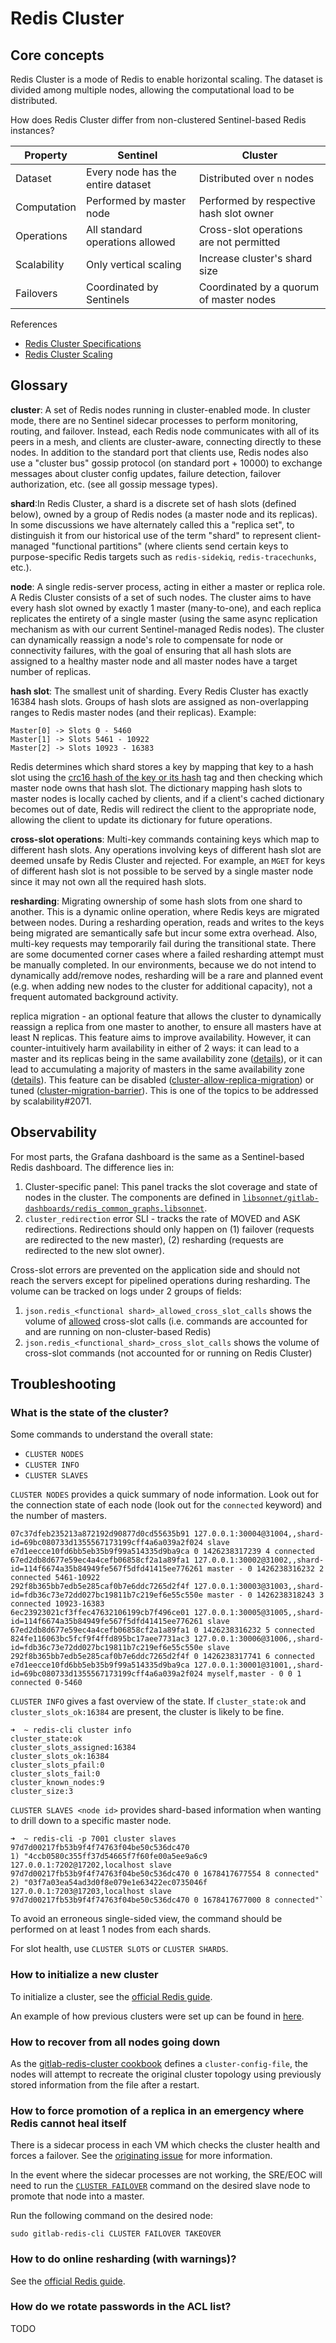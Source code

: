 # Redis Cluster

## Core concepts

Redis Cluster is a mode of Redis to enable horizontal scaling. The dataset is divided among multiple nodes, allowing the computational load to be distributed.

How does Redis Cluster differ from non-clustered Sentinel-based Redis instances?

| Property | Sentinel | Cluster |
| --------- | ------ | ------ |
| Dataset | Every node has the entire dataset | Distributed over `n` nodes |
| Computation | Performed by master node | Performed by respective hash slot owner |
| Operations | All standard operations allowed | Cross-slot operations are not permitted |
| Scalability | Only vertical scaling | Increase cluster's shard size |
| Failovers | Coordinated by Sentinels | Coordinated by a quorum of master nodes |

References

- [Redis Cluster Specifications](https://redis.io/docs/reference/cluster-spec/)
- [Redis Cluster Scaling](https://redis.io/docs/management/scaling/)

## Glossary

**cluster**: A set of Redis nodes running in cluster-enabled mode.  In cluster mode, there are no Sentinel sidecar processes to perform monitoring, routing, and failover.  Instead, each Redis node communicates with all of its peers in a mesh, and clients are cluster-aware, connecting directly to these nodes.  In addition to the standard port that clients use, Redis nodes also use a "cluster bus" gossip protocol (on standard port + 10000) to exchange messages about cluster config updates, failure detection, failover authorization, etc. (see all gossip message types).

**shard**:In Redis Cluster, a shard is a discrete set of hash slots (defined below), owned by a group of Redis nodes (a master node and its replicas).  In some discussions we have alternately called this a "replica set", to distinguish it from our historical use of the term "shard" to represent client-managed "functional partitions" (where clients send certain keys to purpose-specific Redis targets such as `redis-sidekiq`, `redis-tracechunks`, etc.).

**node**: A single redis-server process, acting in either a master or replica role.  A Redis Cluster consists of a set of such nodes.  The cluster aims to have every hash slot owned by exactly 1 master (many-to-one), and each replica replicates the entirety of a single master (using the same async replication mechanism as with our current Sentinel-managed Redis nodes).  The cluster can dynamically reassign a node's role to compensate for node or connectivity failures, with the goal of ensuring that all hash slots are assigned to a healthy master node and all master nodes have a target number of replicas.

**hash slot**: The smallest unit of sharding. Every Redis Cluster has exactly 16384 hash slots.  Groups of hash slots are assigned as non-overlapping ranges to Redis master nodes (and their replicas).  Example:

```
Master[0] -> Slots 0 - 5460
Master[1] -> Slots 5461 - 10922
Master[2] -> Slots 10923 - 16383
```

Redis determines which shard stores a key by mapping that key to a hash slot using the [crc16 hash of the key or its hash](https://github.com/redis/redis/blob/7.0.7/src/cluster.c#L927-L952) tag and then checking which master node owns that hash slot.  The dictionary mapping hash slots to master nodes is locally cached by clients, and if a client's cached dictionary becomes out of date, Redis will redirect the client to the appropriate node, allowing the client to update its dictionary for future operations.

**cross-slot operations**: Multi-key commands containing keys which map to different hash slots. Any operations involving keys of different hash slot are deemed unsafe by Redis Cluster and rejected. For example, an `MGET` for keys of different hash slot is not possible to be served by a single master node since it may not own all the required hash slots.

**resharding**:  Migrating ownership of some hash slots from one shard to another.  This is a dynamic online operation, where Redis keys are migrated between nodes.  During a resharding operation, reads and writes to the keys being migrated are semantically safe but incur some extra overhead.  Also, multi-key requests may temporarily fail during the transitional state.  There are some documented corner cases where a failed resharding attempt must be manually completed.  In our environments, because we do not intend to dynamically add/remove nodes, resharding will be a rare and planned event (e.g. when adding new nodes to the cluster for additional capacity), not a frequent automated background activity.

replica migration - an optional feature that allows the cluster to dynamically reassign a replica from one master to another, to ensure all masters have at least N replicas.  This feature aims to improve availability.  However, it can counter-intuitively harm availability in either of 2 ways: it can lead to a master and its replicas being in the same availability zone ([details](https://gitlab.com/gitlab-com/gl-infra/scalability/-/issues/1962#note_1140700451)), or it can lead to accumulating a majority of masters in the same availability zone ([details](https://gitlab.com/gitlab-com/gl-infra/scalability/-/issues/1962#note_1140436657)).  This feature can be disabled ([cluster-allow-replica-migration](https://github.com/redis/redis/blob/7.0.7/redis.conf#L1662-L1668)) or tuned ([cluster-migration-barrier](https://github.com/redis/redis/blob/7.0.7/redis.conf#L1642-L1660)).  This is one of the topics to be addressed by scalability#2071.

## Observability

For most parts, the Grafana dashboard is the same as a Sentinel-based Redis dashboard. The difference lies in:

1. Cluster-specific panel: This panel tracks the slot coverage and state of nodes in the cluster. The components are defined in [`libsonnet/gitlab-dashboards/redis_common_graphs.libsonnet`](https://gitlab.com/gitlab-com/runbooks/-/blob/ff4ff9dd29ee417a4a7d1940178c3085cc25730f/libsonnet/gitlab-dashboards/redis_common_graphs.libsonnet#L449).
2. `cluster_redirection` error SLI - tracks the rate of MOVED and ASK redirections. Redirections should only happen on (1) failover (requests are redirected to the new master), (2) resharding (requests are redirected to the new slot owner).

Cross-slot errors are prevented on the application side and should not reach the servers except for pipelined operations during resharding. The volume can be tracked on logs under 2 groups of fields:

1. `json.redis_<functional shard>_allowed_cross_slot_calls` shows the volume of [allowed](https://gitlab.com/gitlab-org/gitlab/-/blob/92312944bb8a827b5d00509a5d07d0fe8ee4955d/lib/gitlab/instrumentation/redis_cluster_validator.rb#L205) cross-slot calls (i.e. commands are accounted for and are running on non-cluster-based Redis)
2. `json.redis_<functional_shard>_cross_slot_calls` shows the volume of cross-slot commands (not accounted for or running on Redis Cluster)

## Troubleshooting

### What is the state of the cluster?

Some commands to understand the overall state:

- `CLUSTER NODES`
- `CLUSTER INFO`
- `CLUSTER SLAVES`

`CLUSTER NODES` provides a quick summary of node information. Look out for the connection state of each node (look out for the `connected` keyword) and the number of masters.

```
07c37dfeb235213a872192d90877d0cd55635b91 127.0.0.1:30004@31004,,shard-id=69bc080733d1355567173199cff4a6a039a2f024 slave e7d1eecce10fd6bb5eb35b9f99a514335d9ba9ca 0 1426238317239 4 connected
67ed2db8d677e59ec4a4cefb06858cf2a1a89fa1 127.0.0.1:30002@31002,,shard-id=114f6674a35b84949fe567f5dfd41415ee776261 master - 0 1426238316232 2 connected 5461-10922
292f8b365bb7edb5e285caf0b7e6ddc7265d2f4f 127.0.0.1:30003@31003,,shard-id=fdb36c73e72dd027bc19811b7c219ef6e55c550e master - 0 1426238318243 3 connected 10923-16383
6ec23923021cf3ffec47632106199cb7f496ce01 127.0.0.1:30005@31005,,shard-id=114f6674a35b84949fe567f5dfd41415ee776261 slave 67ed2db8d677e59ec4a4cefb06858cf2a1a89fa1 0 1426238316232 5 connected
824fe116063bc5fcf9f4ffd895bc17aee7731ac3 127.0.0.1:30006@31006,,shard-id=fdb36c73e72dd027bc19811b7c219ef6e55c550e slave 292f8b365bb7edb5e285caf0b7e6ddc7265d2f4f 0 1426238317741 6 connected
e7d1eecce10fd6bb5eb35b9f99a514335d9ba9ca 127.0.0.1:30001@31001,,shard-id=69bc080733d1355567173199cff4a6a039a2f024 myself,master - 0 0 1 connected 0-5460
```

`CLUSTER INFO` gives a fast overview of the state. If `cluster_state:ok` and `cluster_slots_ok:16384` are present, the cluster is likely to be fine.

```
➜  ~ redis-cli cluster info
cluster_state:ok
cluster_slots_assigned:16384
cluster_slots_ok:16384
cluster_slots_pfail:0
cluster_slots_fail:0
cluster_known_nodes:9
cluster_size:3
```

`CLUSTER SLAVES <node id>` provides shard-based information when wanting to drill down to a specific master node.

```
➜  ~ redis-cli -p 7001 cluster slaves 97d7d00217fb53b9f4f74763f04be50c536dc470
1) "4ccb0580c355ff37d54665f7f60fe00a5ee9a6c9 127.0.0.1:7202@17202,localhost slave 97d7d00217fb53b9f4f74763f04be50c536dc470 0 1678417677554 8 connected"
2) "03f7a03ea54ad3d0f8e079e1e63422ec0735046f 127.0.0.1:7203@17203,localhost slave 97d7d00217fb53b9f4f74763f04be50c536dc470 0 1678417677000 8 connected"`
```

To avoid an erroneous single-sided view, the command should be performed on at least 1 nodes from each shards.

For slot health, use `CLUSTER SLOTS` or `CLUSTER SHARDS`.

### How to initialize a new cluster

To initialize a cluster, see the [official Redis guide](https://redis.io/docs/management/scaling/#create-a-redis-cluster).

An example of how previous clusters were set up can be found in [here](https://gitlab.com/gitlab-com/gl-infra/scalability/-/issues/2210#note_1287069028).

### How to recover from all nodes going down

As the [gitlab-redis-cluster cookbook](https://gitlab.com/gitlab-cookbooks/gitlab-redis-cluster/-/blob/3dd0f008677d7e85121fe659428adcfc1277e904/attributes/default.rb#L14) defines a `cluster-config-file`, the nodes will attempt to recreate the original cluster topology using previously stored information from the file after a restart.

### How to force promotion of a replica in an emergency where Redis cannot heal itself

There is a sidecar process in each VM which checks the cluster health and forces a failover. See the [originating issue](https://gitlab.com/gitlab-com/gl-infra/scalability/-/issues/2140) for more information.

In the event where the sidecar processes are not working, the SRE/EOC will need to run the [`CLUSTER FAILOVER`](https://redis.io/commands/cluster-failover/) command on the desired slave node to promote that node into a master.

Run the following command on the desired node:

```
sudo gitlab-redis-cli CLUSTER FAILOVER TAKEOVER
```

### How to do online resharding (with warnings)?

See the [official Redis guide](https://redis.io/docs/management/scaling/#reshard-the-cluster).

### How do we rotate passwords in the ACL list?

TODO
